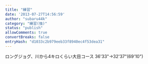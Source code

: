 ```yaml
---
title: "練習"
date: '2013-07-27T14:56:59'
author: "subaru44k"
category: "練習(強)"
status: "publish"
allowComments: true
convertBreaks: false
entryHash: "d1033c2b979eeb33f8940ec4f53dea31"
---
```

ロングジョグ、川から4キロくらい大目コース
36'33"→32'37"(69'10")
